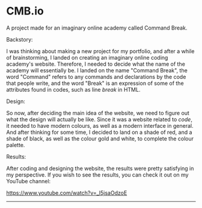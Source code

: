 # CMB.io
A project made for an imaginary online academy called Command Break.

Backstory:

I was thinking about making a new project for my portfolio, and after a while of brainstorming, I landed on creating an imaginary online coding academy's website. Therefore, I needed to decide what the name of the academy will essentially be. I landed on the name "Command Break", the word "Command" refers to any commands and declarations by the code that people write, and the word "Break" is an expression of some of the attributes found in codes, such as line *break* in HTML.


Design:

So now, after deciding the main idea of the website, we need to figure out what the design will actually be like. Since it was a website related to *code*, it needed to have modern colours, as well as a modern interface in general. And after thinking for some time, I decided to land on a shade of red, and a shade of black, as well as the colour gold and white, to complete the colour palette.


Results:

After coding and designing the website, the results were pretty satisfying in my perspective. If you wish to see the results, you can check it out on my YouTube channel:

https://www.youtube.com/watch?v=_l5jsaOdzoE

--------------------------------------------------------------------------------------------------------------------------------------

